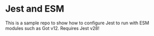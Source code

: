 # Jest and ESM

This is a sample repo to show how to configure Jest to run with ESM modules such as Got v12. Requires Jest v28!
